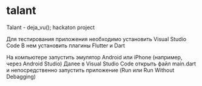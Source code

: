 # talant

Talant - deja_vu(); hackaton project

Для тестирования приложения необходимо установить Visual Studio Code
В нем установить плагины Flutter и Dart

На компьютере запустить эмулятор Android или iPhone (например, через Android Studio)
Далее в Visual Studio Code открыть файл main.dart и непосредственно запустить приложение (Run или Run Without Debagging)

